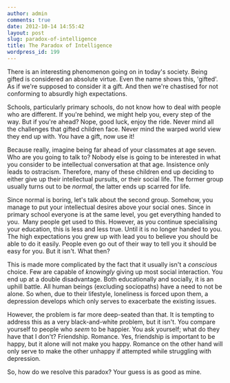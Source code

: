 ```yaml
---
author: admin
comments: true
date: 2012-10-14 14:55:42
layout: post
slug: paradox-of-intelligence
title: The Paradox of Intelligence
wordpress_id: 199
---
```


There is an interesting phenomenon going on in today's society. Being gifted is considered an absolute virtue. Even the name shows this, 'gifted'. As if we're supposed to consider it a gift. And then we're chastised for not conforming to absurdly high expectations.

Schools, particularly primary schools, do not know how to deal with people who are different. If you're behind, we might help you, every step of the way. But if you're ahead? Nope, good luck, enjoy the ride. Never mind all the challenges that gifted children face. Never mind the warped world view they end up with. You have a gift, now use it!

<!-- more -->

Because really, imagine being far ahead of your classmates at age seven. Who are you going to talk to? Nobody else is going to be interested in what you consider to be intellectual conversation at that age. Insistence only leads to ostracism. Therefore, many of these children end up deciding to either give up their intellectual pursuits, or their social life. The former group usually turns out to be _normal_, the latter ends up scarred for life.

Since normal is boring, let's talk about the second group. Somehow, you manage to put your intellectual desires above your social ones. Since in primary school everyone is at the same level, you get everything handed to you.  Many people get used to this. However, as you continue specialising your education, this is less and less true. Until it is no longer handed to you. The high expectations you grew up with lead you to believe you should be able to do it easily. People even go out of their way to tell you it should be easy for you. But it isn't. What then?

This is made more complicated by the fact that it usually isn't a _conscious_ choice. Few are capable of _knowingly_ giving up most social interaction. You end up at a double disadvantage. Both educationally and socially, it is an uphill battle. All human beings (excluding sociopaths) have a need to not be alone. So when, due to their lifestyle, loneliness is forced upon them, a depression develops which only serves to exacerbate the existing issues.

However, the problem is far more deep-seated than that. It is tempting to address this as a very black-and-white problem, but it isn't. You compare yourself to people who _seem_ to be happier. You ask yourself; what do they have that I don't? Friendship. Romance. Yes, friendship is important to be happy, but it alone will not make you happy. Romance on the other hand will only serve to make the other unhappy if attempted while struggling with depression.

So, how do we resolve this paradox? Your guess is as good as mine.
